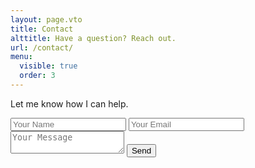 ```yaml
---
layout: page.vto
title: Contact
alttitle: Have a question? Reach out.
url: /contact/
menu:
  visible: true
  order: 3
---
```


Let me know how I can help.

<form action="https://api.staticforms.xyz/submit" method="post" class="space-y-4 text-xl">
    <input type="text" name="name" placeholder="Your Name" class="border rounded p-2 w-full">
    <input type="text" name="email" placeholder="Your Email" class="border rounded p-2 w-full" />
    <textarea name="message" class="border rounded p-2 w-full h-40" placeholder="Your Message"></textarea>
    <input type="text" name="honeypot" style="display:none">
    <input type="hidden" name="accessKey" value="ef1f8ef0-0cd8-4fe1-95b8-30a4d8497b61">
    <input type="hidden" name="subject" value="Contact us form on Working Titles" />
    <input type="hidden" name="replyTo" value="frank@workingtitles.xyz">
    <input type="hidden" name="redirectTo" value="/message-sent">
    <input type="submit" value="Send" class="bg-sky-500 text-white rounded p-2 w-full cursor-pointer hover:bg-sky-700" />
</form>